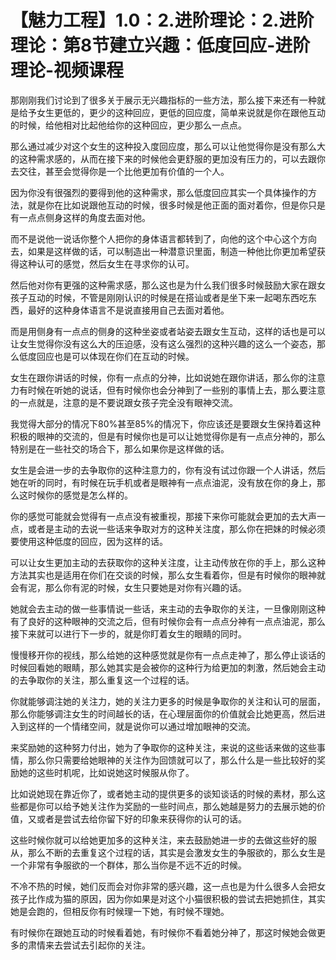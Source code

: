 # 【魅力工程】1.0：2.进阶理论：2.进阶理论：第8节建立兴趣：低度回应-进阶理论-视频课程

那刚刚我们讨论到了很多关于展示无兴趣指标的一些方法，那么接下来还有一种就是给予女生更低的，更少的这种回应，更低的回应度，简单来说就是你在跟他互动的时候，给他相对比起他给你的这种回应，更少那么一点点。

那么通过减少对这个女生的这种投入度回应度，那么可以让他觉得你是没有那么大的这种需求感的，从而在接下来的时候他会更舒服的更加没有压力的，可以去跟你去交往，甚至会觉得你是一个比他更加有价值的一个人。

因为你没有很强烈的要得到他的这种需求，那么低度回应其实一个具体操作的方法，就是你在比如说跟他互动的时候，很多时候是他正面的面对着你，但是你只是有一点点侧身这样的角度去面对他。

而不是说他一说话你整个人把你的身体语言都转到了，向他的这个中心这个方向去，如果是这样做的话，可以制造出一种潜意识里面，制造一种他比你更加希望获得这种认可的感觉，然后女生在寻求你的认可。

然后他对你有更强的这种需求感，那么这也是为什么我们很多时候鼓励大家在跟女孩子互动的时候，不管是刚刚认识的时候是在搭讪或者是坐下来一起喝东西吃东西，最好的这种身体语言不是说直接用自己去面对着他。

而是用侧身有一点点的侧身的这种坐姿或者站姿去跟女生互动，这样的话也是可以让女生觉得你没有这么大的压迫感，没有这么强烈的这种兴趣的这么一个姿态，那么低度回应也是可以体现在你们在互动的时候。

女生在跟你讲话的时候，你有一点点的分神，比如说她在跟你讲话，那么你的注意力有时候在听她的说话，但有时候你也会分神到了一些别的事情上去，那么要注意的一点就是，注意的是不要说跟女孩子完全没有眼神交流。

我觉得大部分的情况下80%甚至85%的情况下，你应该还是要跟女生保持着这种积极的眼神的交流的，但是有时候你也是可以让她觉得你是有一点点分神的，那么特别是在一些社交的场合下，那么如果你是这样做的话。

女生是会进一步的去争取你的这种注意力的，你有没有试过你跟一个人讲话，然后她在听的同时，有时候在玩手机或者是眼神有一点点油泥，没有放在你的身上，那么这时候你的感觉是怎么样的。

你的感觉可能就会觉得有一点点没有被重视，那接下来你可能就会更加的去大声一点，或者是主动的去说一些话来争取对方的这种关注度，那么你在把妹的时候必须要使用这种低度的回应，因为这样的话。

可以让女生更加主动的去获取你的这种关注度，让主动传放在你的手上，那么这种方法其实也是适用在你们在交谈的时候，那么女生看着你，但是有时候你的眼神就会有泥，那么你有泥的时候，女生只要她是对你有兴趣的话。

她就会去主动的做一些事情说一些话，来主动的去争取你的关注，一旦像刚刚这种有了良好的这种眼神的交流之后，但有时候你会有一点点分神有一点点油泥，那么接下来就可以进行下一步的，就是你盯着女生的眼睛的同时。

慢慢移开你的视线，那么给她的这种感觉就是你有一点点走神了，那么停止谈话的时候回看她的眼睛，那么她其实是会被你的这种行为给更加的刺激，然后她会主动的去争取你的关注，那么重复这一个过程的话。

你就能够调注她的关注力，她的关注力更多的时候是争取你的关注和认可的层面，那么你能够调注女生的时间越长的话，在心理层面你的价值就会比她更高，然后进入到这样的一个情绪空间，就是说你可以通过增加眼神的交流。

来奖励她的这种努力付出，她为了争取你的这种关注，来说的这些话来做的这些事情，那么你只需要给她眼神的关注作为回馈就可以了，那么什么是一些比较好的奖励她的这些时机呢，比如说她这时候服从你了。

比如说她现在靠近你了，或者她主动的提供更多的谈知谈话的时候的素材，那么这些都是你可以给予她关注作为奖励的一些时间点，那么她越是努力的去展示她的价值，又或者是尝试去给你留下好的印象来获得你的认可的话。

这些时候你就可以给她更加多的这种关注，来去鼓励她进一步的去做这些好的服从，那么不断的去重复这个过程的话，其实是会激发女生的争服欲的，那么女生是一个非常有争服欲的一个群体，那么当你是不远不近的时候。

不冷不热的时候，她们反而会对你非常的感兴趣，这一点也是为什么很多人会把女孩子比作成为猫的原因，因为你如果是对这个小猫很积极的尝试去把她抓住，其实她是会跑的，但相反你有时候理一下她，有时候不理她。

有时候你在跟她互动的时候看着她，有时候你不看着她分神了，那这时候她会做更多的肃情来去尝试去引起你的关注。